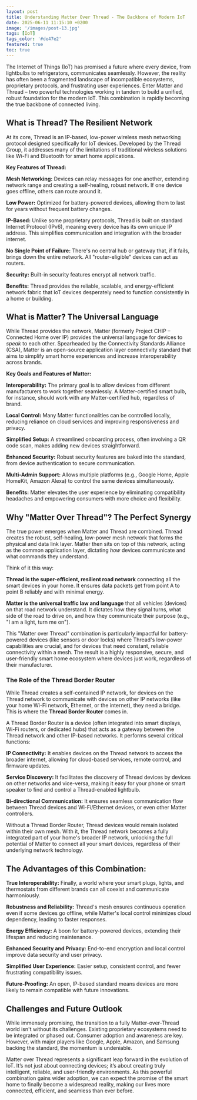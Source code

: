 ```yaml
---
layout: post
title: Understanding Matter Over Thread - The Backbone of Modern IoT
date: 2025-06-11 11:15:10 +0200
image: '/images/post-13.jpg'
tags: [IoT]
tags_color: '#de47e2'
featured: true
toc: true
---
```


The Internet of Things (IoT) has promised a future where every device, from lightbulbs to refrigerators, communicates seamlessly. However, the reality has often been a fragmented landscape of incompatible ecosystems, proprietary protocols, and frustrating user experiences. Enter Matter and Thread – two powerful technologies working in tandem to build a unified, robust foundation for the modern IoT. This combination is rapidly becoming the true backbone of connected living.

## What is Thread? The Resilient Network

At its core, Thread is an IP-based, low-power wireless mesh networking protocol designed specifically for IoT devices. Developed by the Thread Group, it addresses many of the limitations of traditional wireless solutions like Wi-Fi and Bluetooth for smart home applications.

**Key Features of Thread:**

**Mesh Networking:** Devices can relay messages for one another, extending network range and creating a self-healing, robust network. If one device goes offline, others can route around it.

**Low Power:** Optimized for battery-powered devices, allowing them to last for years without frequent battery changes.

**IP-Based:** Unlike some proprietary protocols, Thread is built on standard Internet Protocol (IPv6), meaning every device has its own unique IP address. This simplifies communication and integration with the broader internet.

**No Single Point of Failure:** There's no central hub or gateway that, if it fails, brings down the entire network. All "router-eligible" devices can act as routers.

**Security:** Built-in security features encrypt all network traffic.

**Benefits:** Thread provides the reliable, scalable, and energy-efficient network fabric that IoT devices desperately need to function consistently in a home or building.

## What is Matter? The Universal Language

While Thread provides the network, Matter (formerly Project CHIP – Connected Home over IP) provides the universal language for devices to *speak* to each other. Spearheaded by the Connectivity Standards Alliance (CSA), Matter is an open-source application layer connectivity standard that aims to simplify smart home experiences and increase interoperability across brands.

**Key Goals and Features of Matter:**

**Interoperability:** The primary goal is to allow devices from different manufacturers to work together seamlessly. A Matter-certified smart bulb, for instance, should work with any Matter-certified hub, regardless of brand.

**Local Control:** Many Matter functionalities can be controlled locally, reducing reliance on cloud services and improving responsiveness and privacy.

**Simplified Setup:** A streamlined onboarding process, often involving a QR code scan, makes adding new devices straightforward.

**Enhanced Security:** Robust security features are baked into the standard, from device authentication to secure communication.

**Multi-Admin Support:** Allows multiple platforms (e.g., Google Home, Apple HomeKit, Amazon Alexa) to control the same devices simultaneously.

**Benefits:** Matter elevates the user experience by eliminating compatibility headaches and empowering consumers with more choice and flexibility.

## Why "Matter Over Thread"? The Perfect Synergy

The true power emerges when Matter and Thread are combined. Thread creates the robust, self-healing, low-power mesh network that forms the physical and data link layer. Matter then sits on top of this network, acting as the common application layer, dictating *how* devices communicate and what commands they understand.

Think of it this way:

**Thread is the super-efficient, resilient road network** connecting all the smart devices in your home. It ensures data packets get from point A to point B reliably and with minimal energy.

**Matter is the universal traffic law and language** that all vehicles (devices) on that road network understand. It dictates how they signal turns, what side of the road to drive on, and how they communicate their purpose (e.g., "I am a light, turn me on").

This "Matter over Thread" combination is particularly impactful for battery-powered devices (like sensors or door locks) where Thread's low-power capabilities are crucial, and for devices that need constant, reliable connectivity within a mesh. The result is a highly responsive, secure, and user-friendly smart home ecosystem where devices just work, regardless of their manufacturer.

### The Role of the Thread Border Router

While Thread creates a self-contained IP network, for devices on the Thread network to communicate with devices on other IP networks (like your home Wi-Fi network, Ethernet, or the internet), they need a bridge. This is where the **Thread Border Router** comes in.

A Thread Border Router is a device (often integrated into smart displays, Wi-Fi routers, or dedicated hubs) that acts as a gateway between the Thread network and other IP-based networks. It performs several critical functions:

**IP Connectivity:** It enables devices on the Thread network to access the broader internet, allowing for cloud-based services, remote control, and firmware updates.

**Service Discovery:** It facilitates the discovery of Thread devices by devices on other networks and vice-versa, making it easy for your phone or smart speaker to find and control a Thread-enabled lightbulb.

**Bi-directional Communication:** It ensures seamless communication flow between Thread devices and Wi-Fi/Ethernet devices, or even other Matter controllers.

Without a Thread Border Router, Thread devices would remain isolated within their own mesh. With it, the Thread network becomes a fully integrated part of your home's broader IP network, unlocking the full potential of Matter to connect all your smart devices, regardless of their underlying network technology.

## The Advantages of this Combination:

**True Interoperability:** Finally, a world where your smart plugs, lights, and thermostats from different brands can all coexist and communicate harmoniously.

**Robustness and Reliability:** Thread's mesh ensures continuous operation even if some devices go offline, while Matter's local control minimizes cloud dependency, leading to faster responses.

**Energy Efficiency:** A boon for battery-powered devices, extending their lifespan and reducing maintenance.

**Enhanced Security and Privacy:** End-to-end encryption and local control improve data security and user privacy.

**Simplified User Experience:** Easier setup, consistent control, and fewer frustrating compatibility issues.

**Future-Proofing:** An open, IP-based standard means devices are more likely to remain compatible with future innovations.

## Challenges and Future Outlook

While immensely promising, the transition to a fully Matter-over-Thread world isn't without its challenges. Existing proprietary ecosystems need to be integrated or phased out. Consumer adoption and awareness are key. However, with major players like Google, Apple, Amazon, and Samsung backing the standard, the momentum is undeniable.

Matter over Thread represents a significant leap forward in the evolution of IoT. It’s not just about connecting devices; it’s about creating truly intelligent, reliable, and user-friendly environments. As this powerful combination gains wider adoption, we can expect the promise of the smart home to finally become a widespread reality, making our lives more connected, efficient, and seamless than ever before.